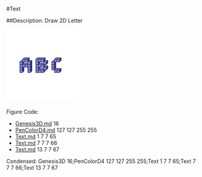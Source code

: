 #Text

##Description: Draw 2D Letter <x> <y> <z> <letter>

![](Text.png)

Figure Code:
- [Genesis3D.md](Genesis3D) 16
- [PenColorD4.md](PenColorD4) 127 127 255 255
- [Text.md](Text) 1 7 7 65
- [Text.md](Text) 7 7 7 66
- [Text.md](Text) 13 7 7 67

Condensed: Genesis3D 16;PenColorD4 127 127 255 255;Text 1 7 7 65;Text 7 7 7 66;Text 13 7 7 67

